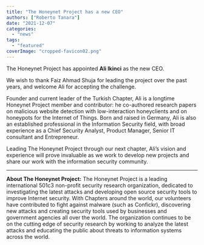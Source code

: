 ```yaml
---
title: "The Honeynet Project has a new CEO"
authors: ["Roberto Tanara"]
date: "2021-12-07"
categories: 
  - "news"
tags:
  - "featured"
coverImage: "cropped-favicon02.png"
---
```


The Honeynet Project has appointed **Ali Ikinci** as the new CEO. 

We wish to thank Faiz Ahmad Shuja for leading the project over the past years, and welcome Ali for accepting the challenge. 

Founder and current leader of the Turkish Chapter, Ali is a longtime Honeynet Project member and contributor: he co-authored research papers on malicious website detection with low-interaction honeyclients and on honeypots for the Internet of Things. Born and raised in Germany, Ali is also an established professional in the Information Security field, with broad experience as a Chief Security Analyst, Product Manager, Senior IT consultant and Entrepreneur.

Leading The Honeynet Project through our next chapter, Ali’s vision and experience will prove invaluable as we work to develop new projects and share our work with the information security community.

* * *

**About The Honeynet Project:** The Honeynet Project is a leading international 501c3 non-profit security research organization, dedicated to investigating the latest attacks and developing open source security tools to improve Internet security. With Chapters around the world, our volunteers have contributed to fight against malware (such as Confickr), discovering new attacks and creating security tools used by businesses and government agencies all over the world. The organization continues to be on the cutting edge of security research by working to analyze the latest attacks and educating the public about threats to information systems across the world.
